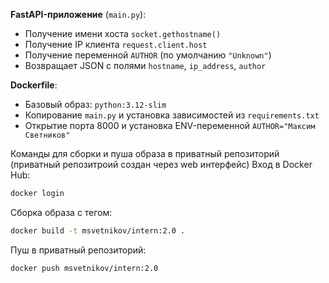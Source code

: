 **FastAPI-приложение** (`main.py`):
- Получение имени хоста `socket.gethostname()`
- Получение IP клиента `request.client.host`
- Получение переменной `AUTHOR` (по умолчанию `"Unknown"`)
- Возвращает JSON с полями `hostname`, `ip_address`, `author`

**Dockerfile**:
- Базовый образ: `python:3.12-slim`
- Копирование `main.py` и установка зависимостей из `requirements.txt`
- Открытие порта 8000 и установка ENV-переменной `AUTHOR="Максим Светников"`

Команды для сборки и пуша образа в приватный репозиторий (приватный репозитроий создан через web интерфейс)
Вход в Docker Hub:
```bash
docker login
```
Сборка образа с тегом:
```bash
docker build -t msvetnikov/intern:2.0 .
```
Пуш в приватный репозиторий:
```bash
docker push msvetnikov/intern:2.0
```